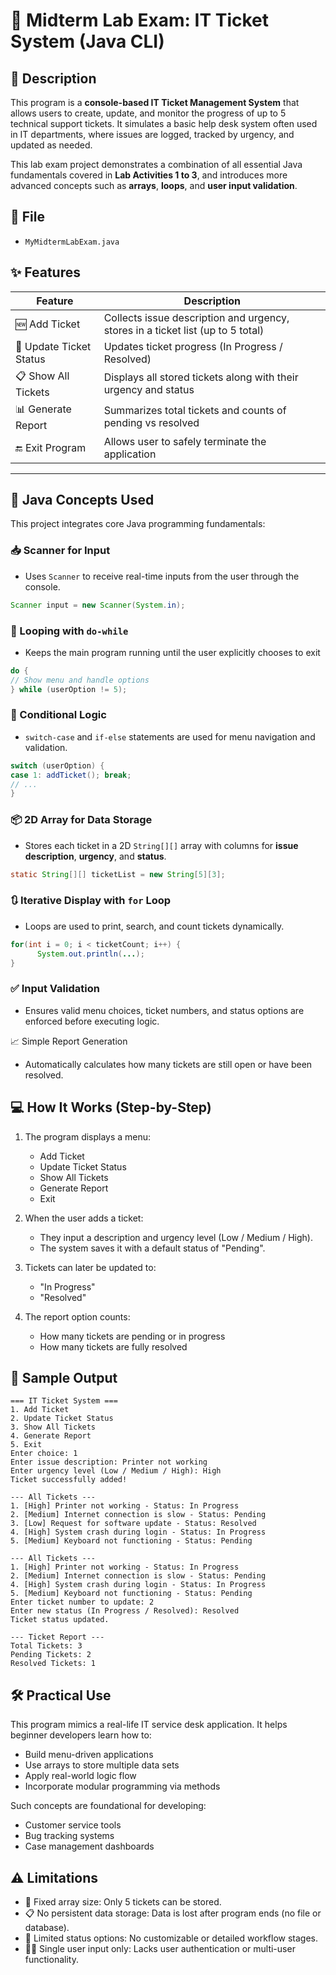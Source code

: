 # 🧾 Midterm Lab Exam: IT Ticket System (Java CLI)

## 📌 Description

This program is a **console-based IT Ticket Management System** that allows users to create, update, and monitor the progress of up to 5 technical support tickets. It simulates a basic help desk system often used in IT departments, where issues are logged, tracked by urgency, and updated as needed.

This lab exam project demonstrates a combination of all essential Java fundamentals covered in **Lab Activities 1 to 3**, and introduces more advanced concepts such as **arrays**, **loops**, and **user input validation**.

## 📂 File
- `MyMidtermLabExam.java`

## ✨ Features

| Feature | Description |
|--------|-------------|
| 🆕 Add Ticket | Collects issue description and urgency, stores in a ticket list (up to 5 total) |
| 🔄 Update Ticket Status | Updates ticket progress (In Progress / Resolved) |
| 📋 Show All Tickets | Displays all stored tickets along with their urgency and status |
| 📊 Generate Report | Summarizes total tickets and counts of pending vs resolved |
| 🔚 Exit Program | Allows user to safely terminate the application |

---

## 🧠 Java Concepts Used

This project integrates core Java programming fundamentals:

### 📥 Scanner for Input
- Uses `Scanner` to receive real-time inputs from the user through the console.

```java
Scanner input = new Scanner(System.in);
```

### 🔁 Looping with `do-while`
- Keeps the main program running until the user explicitly chooses to exit

```java
do {
// Show menu and handle options
} while (userOption != 5);
```

### 🧩 Conditional Logic
- `switch-case` and `if-else` statements are used for menu navigation and validation.

```java
switch (userOption) {
case 1: addTicket(); break;
// ...
}
```

### 📦 2D Array for Data Storage
- Stores each ticket in a 2D `String[][]` array with columns for **issue** **description**, **urgency**, and **status**.

```java
static String[][] ticketList = new String[5][3];
```

### 🔃 Iterative Display with `for` Loop
- Loops are used to print, search, and count tickets dynamically.

```java
for(int i = 0; i < ticketCount; i++) {
      System.out.println(...);
}
```

### ✅ Input Validation
- Ensures valid menu choices, ticket numbers, and status options are enforced before executing logic.

📈 Simple Report Generation
- Automatically calculates how many tickets are still open or have been resolved.

## 💻 How It Works (Step-by-Step)
1. The program displays a menu:
      - Add Ticket
      - Update Ticket Status
      - Show All Tickets
      - Generate Report
      - Exit

2. When the user adds a ticket:
      - They input a description and urgency level (Low / Medium / High).
      - The system saves it with a default status of "Pending".

3. Tickets can later be updated to:
      - "In Progress"
      - "Resolved"

4. The report option counts:
      - How many tickets are pending or in progress
      - How many tickets are fully resolved

## 🧪 Sample Output
```
=== IT Ticket System ===
1. Add Ticket
2. Update Ticket Status
3. Show All Tickets
4. Generate Report
5. Exit
Enter choice: 1
Enter issue description: Printer not working
Enter urgency level (Low / Medium / High): High
Ticket successfully added!
```
```
--- All Tickets ---
1. [High] Printer not working - Status: In Progress  
2. [Medium] Internet connection is slow - Status: Pending  
3. [Low] Request for software update - Status: Resolved  
4. [High] System crash during login - Status: In Progress  
5. [Medium] Keyboard not functioning - Status: Pending 
```
```
--- All Tickets ---
1. [High] Printer not working - Status: In Progress  
2. [Medium] Internet connection is slow - Status: Pending  
4. [High] System crash during login - Status: In Progress  
5. [Medium] Keyboard not functioning - Status: Pending  
Enter ticket number to update: 2  
Enter new status (In Progress / Resolved): Resolved  
Ticket status updated.
```
```
--- Ticket Report ---
Total Tickets: 3
Pending Tickets: 2
Resolved Tickets: 1
```

## 🛠️ Practical Use
This program mimics a real-life IT service desk application. It helps beginner developers learn how to:
- Build menu-driven applications
- Use arrays to store multiple data sets
- Apply real-world logic flow
- Incorporate modular programming via methods

Such concepts are foundational for developing:
- Customer service tools
- Bug tracking systems
- Case management dashboards

## ⚠️ Limitations
- 🔢 Fixed array size: Only 5 tickets can be stored.
- 📋 No persistent data storage: Data is lost after program ends (no file or database).
- 🧠 Limited status options: No customizable or detailed workflow stages.
- 🧑‍💻 Single user input only: Lacks user authentication or multi-user functionality.
